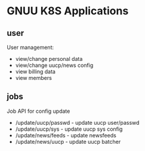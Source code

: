 GNUU K8S Applications
=====================

user
----

User management:

* view/change personal data
* view/change uucp/news config
* view billing data
* view members


jobs
----


Job API for config update

* /update/uucp/passwd  - update uucp user/passwd
* /update/uucp/sys - update uucp sys config
* /update/news/feeds - update newsfeeds
* /update/news/uucp - update uucp batcher

